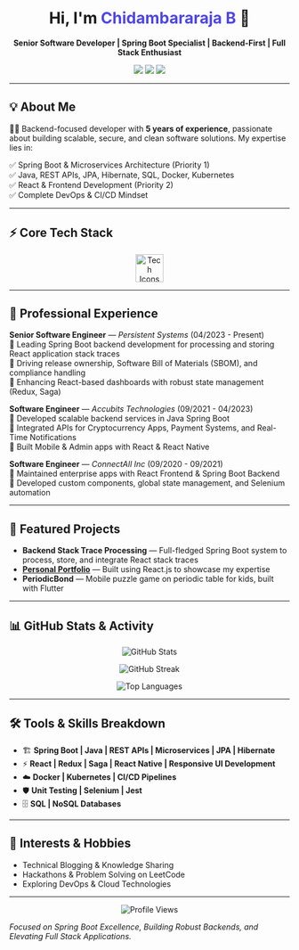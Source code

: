 <!-- Header with emphasis on Spring Boot -->
<h1 align="center">
  Hi, I'm <span style="color:#4F46E5;">Chidambararaja B</span> 🚀
</h1>

<p align="center">
  <b>Senior Software Developer | Spring Boot Specialist | Backend-First | Full Stack Enthusiast</b>
</p>

<p align="center">
  <a href="http://thechidshow.com" target="_blank"><img src="https://img.shields.io/badge/Portfolio-thechidshow.com-purple?style=for-the-badge&logo=google-chrome"></a>
  <a href="https://www.linkedin.com/in/chidambararajab/" target="_blank"><img src="https://img.shields.io/badge/LinkedIn-Connect-blue?style=for-the-badge&logo=linkedin"></a>
  <a href="https://github.com/chidambararajab" target="_blank"><img src="https://img.shields.io/badge/GitHub-Profile-black?style=for-the-badge&logo=github"></a>
</p>

---

## 💡 About Me

🧑‍💻 Backend-focused developer with **5 years of experience**, passionate about building scalable, secure, and clean software solutions. My expertise lies in:

✅ Spring Boot & Microservices Architecture (Priority 1)  
✅ Java, REST APIs, JPA, Hibernate, SQL, Docker, Kubernetes  
✅ React & Frontend Development (Priority 2)  
✅ Complete DevOps & CI/CD Mindset  

---

## ⚡ Core Tech Stack

<p align="center">
  <img src="https://skillicons.dev/icons?i=spring,java,docker,kubernetes,mysql,react,redux,js,html,css,git" alt="Tech Icons" height="50" />
</p>

---

## 💼 Professional Experience

**Senior Software Engineer** — *Persistent Systems* (04/2023 - Present)  
🎯 Leading Spring Boot backend development for processing and storing React application stack traces  
🎯 Driving release ownership, Software Bill of Materials (SBOM), and compliance handling  
🎯 Enhancing React-based dashboards with robust state management (Redux, Saga)

**Software Engineer** — *Accubits Technologies* (09/2021 - 04/2023)  
🔧 Developed scalable backend services in Java Spring Boot  
🔧 Integrated APIs for Cryptocurrency Apps, Payment Systems, and Real-Time Notifications  
🔧 Built Mobile & Admin apps with React & React Native

**Software Engineer** — *ConnectAll Inc* (09/2020 - 09/2021)  
🔨 Maintained enterprise apps with React Frontend & Spring Boot Backend  
🔨 Developed custom components, global state management, and Selenium automation

---

## 🚀 Featured Projects

- **Backend Stack Trace Processing** — Full-fledged Spring Boot system to process, store, and integrate React stack traces  
- [**Personal Portfolio**](http://thechidshow.com) — Built using React.js to showcase my expertise  
- **PeriodicBond** — Mobile puzzle game on periodic table for kids, built with Flutter  

---

## 📊 GitHub Stats & Activity

<p align="center">
  <img src="https://github-readme-stats.vercel.app/api?username=chidambararajab&show_icons=true&theme=tokyonight&hide=issues" alt="GitHub Stats" />
</p>

<p align="center">
  <img src="https://github-readme-streak-stats.herokuapp.com/?user=chidambararajab&theme=tokyonight" alt="GitHub Streak" />
</p>

<p align="center">
  <img src="https://github-readme-stats.vercel.app/api/top-langs/?username=chidambararajab&layout=compact&theme=tokyonight&hide=html,css" alt="Top Languages" />
</p>

---

## 🛠 Tools & Skills Breakdown

- 🏗 **Spring Boot | Java | REST APIs | Microservices | JPA | Hibernate**  
- ⚡ **React | Redux | Saga | React Native | Responsive UI Development**  
- ☁️ **Docker | Kubernetes | CI/CD Pipelines**  
- 🛡️ **Unit Testing | Selenium | Jest**  
- 🗄️ **SQL | NoSQL Databases**  

---

## 🎯 Interests & Hobbies

- Technical Blogging & Knowledge Sharing  
- Hackathons & Problem Solving on LeetCode  
- Exploring DevOps & Cloud Technologies  

---

<p align="center">
  <img src="https://komarev.com/ghpvc/?username=chidambararajab&style=flat-square&color=blue" alt="Profile Views" />
</p>

*Focused on Spring Boot Excellence, Building Robust Backends, and Elevating Full Stack Applications.*

